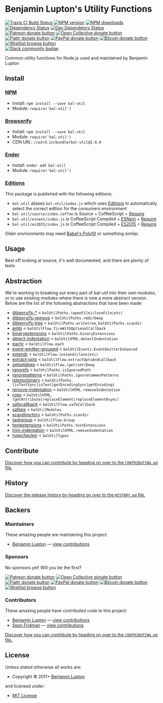 <!-- TITLE/ -->

<h1>Benjamin Lupton's Utility Functions</h1>

<!-- /TITLE -->


<!-- BADGES/ -->

<span class="badge-travisci"><a href="http://travis-ci.org/balupton/bal-util" title="Check this project's build status on TravisCI"><img src="https://img.shields.io/travis/balupton/bal-util/master.svg" alt="Travis CI Build Status" /></a></span>
<span class="badge-npmversion"><a href="https://npmjs.org/package/bal-util" title="View this project on NPM"><img src="https://img.shields.io/npm/v/bal-util.svg" alt="NPM version" /></a></span>
<span class="badge-npmdownloads"><a href="https://npmjs.org/package/bal-util" title="View this project on NPM"><img src="https://img.shields.io/npm/dm/bal-util.svg" alt="NPM downloads" /></a></span>
<span class="badge-daviddm"><a href="https://david-dm.org/balupton/bal-util" title="View the status of this project's dependencies on DavidDM"><img src="https://img.shields.io/david/balupton/bal-util.svg" alt="Dependency Status" /></a></span>
<span class="badge-daviddmdev"><a href="https://david-dm.org/balupton/bal-util#info=devDependencies" title="View the status of this project's development dependencies on DavidDM"><img src="https://img.shields.io/david/dev/balupton/bal-util.svg" alt="Dev Dependency Status" /></a></span>
<br class="badge-separator" />
<span class="badge-patreon"><a href="https://patreon.com/bevry" title="Donate to this project using Patreon"><img src="https://img.shields.io/badge/patreon-donate-yellow.svg" alt="Patreon donate button" /></a></span>
<span class="badge-opencollective"><a href="https://opencollective.com/bevry" title="Donate to this project using Open Collective"><img src="https://img.shields.io/badge/open%20collective-donate-yellow.svg" alt="Open Collective donate button" /></a></span>
<span class="badge-flattr"><a href="https://flattr.com/profile/balupton" title="Donate to this project using Flattr"><img src="https://img.shields.io/badge/flattr-donate-yellow.svg" alt="Flattr donate button" /></a></span>
<span class="badge-paypal"><a href="https://bevry.me/paypal" title="Donate to this project using Paypal"><img src="https://img.shields.io/badge/paypal-donate-yellow.svg" alt="PayPal donate button" /></a></span>
<span class="badge-bitcoin"><a href="https://bevry.me/bitcoin" title="Donate once-off to this project using Bitcoin"><img src="https://img.shields.io/badge/bitcoin-donate-yellow.svg" alt="Bitcoin donate button" /></a></span>
<span class="badge-wishlist"><a href="https://bevry.me/wishlist" title="Buy an item on our wishlist for us"><img src="https://img.shields.io/badge/wishlist-donate-yellow.svg" alt="Wishlist browse button" /></a></span>
<br class="badge-separator" />
<span class="badge-slackin"><a href="https://slack.bevry.me" title="Join this project's slack community"><img src="https://slack.bevry.me/badge.svg" alt="Slack community badge" /></a></span>

<!-- /BADGES -->


<!-- DESCRIPTION/ -->

Common utility functions for Node.js used and maintained by Benjamin Lupton

<!-- /DESCRIPTION -->


<!-- INSTALL/ -->

<h2>Install</h2>

<a href="https://npmjs.com" title="npm is a package manager for javascript"><h3>NPM</h3></a><ul>
<li>Install: <code>npm install --save bal-util</code></li>
<li>Module: <code>require('bal-util')</code></li></ul>

<a href="http://browserify.org" title="Browserify lets you require('modules') in the browser by bundling up all of your dependencies"><h3>Browserify</h3></a><ul>
<li>Install: <code>npm install --save bal-util</code></li>
<li>Module: <code>require('bal-util')</code></li>
<li>CDN URL: <code>//wzrd.in/bundle/bal-util@2.8.0</code></li></ul>

<a href="http://enderjs.com" title="Ender is a full featured package manager for your browser"><h3>Ender</h3></a><ul>
<li>Install: <code>ender add bal-util</code></li>
<li>Module: <code>require('bal-util')</code></li></ul>

<h3><a href="https://github.com/bevry/editions" title="Editions are the best way to produce and consume packages you care about.">Editions</a></h3>

<p>This package is published with the following editions:</p>

<ul><li><code>bal-util</code> aliases <code>bal-util/index.js</code> which uses <a href="https://github.com/bevry/editions" title="Editions are the best way to produce and consume packages you care about.">Editions</a> to automatically select the correct edition for the consumers environment</li>
<li><code>bal-util/source/index.coffee</code> is Source + CoffeeScript + <a href="https://nodejs.org/dist/latest-v5.x/docs/api/modules.html" title="Node/CJS Modules">Require</a></li>
<li><code>bal-util/esnext/index.js</code> is CoffeeScript Compiled + <a href="https://babeljs.io/docs/learn-es2015/" title="ECMAScript Next">ESNext</a> + <a href="https://nodejs.org/dist/latest-v5.x/docs/api/modules.html" title="Node/CJS Modules">Require</a></li>
<li><code>bal-util/es2015/index.js</code> is CoffeeScript Compiled + <a href="http://babeljs.io/docs/plugins/preset-es2015/" title="ECMAScript 2015">ES2015</a> + <a href="https://nodejs.org/dist/latest-v5.x/docs/api/modules.html" title="Node/CJS Modules">Require</a></li></ul>

<p>Older environments may need <a href="https://babeljs.io/docs/usage/polyfill/" title="A polyfill that emulates missing ECMAScript environment features">Babel's Polyfill</a> or something similar.</p>

<!-- /INSTALL -->


## Usage
Best off looking at source, it's well documented, and there are plenty of tests



## Abstraction
We're working to breaking out every part of bal-util into their own modules, or to use existing modules where there is now a more abstract version. Below are the list of the following abstractions that have been made:

- [@bevry/fs-*](https://github.com/orgs/bevry/repositories?language=&q=fs-&sort=&type=all) < `balUtilPaths.(openFile|closeFile|etc)`
- [@bevry/fs-remove](https://github.com/bevry/fs-remove) < `balUtilPaths.rmdirDeep`
- [@bevry/fs-tree](https://github.com/bevry/fs-tree) < `balUtilPaths.writetree`, `balUtilPaths.scandir`
- [ambi](https://github.com/bevry/ambi) < `balUtilFlow.fireWithOptionalCallback`
- [binaryextensions](https://github.com/bevry/binaryextensions) < `balUtilPaths.binaryExtensions`
- [detect-indentation](https://github.com/bevry/detect-indentation) < `balUtilHTML.detectIndentation`
- [eachr](https://github.com/bevry/eachr) < `balUtilFlow.each`
- [event-emitter-grouped](https://github.com/bevry/event-emitter-grouped) < `balUtilEvents.EventEmitterEnhanced`
- [extendr](https://github.com/bevry/extendr) < `balUtilFlow.(extend|clone|etc)`
- [extract-opts](https://github.com/bevry/extract-opts) < `balUtilFlow.extractOptsAndCallback`
- [getsetdeep](https://github.com/bevry/getsetdeep) < `balUtilFlow.(get|set)Deep`
- [ignorefs](https://github.com/bevry/ignorefs) < `balUtilPaths.isIgnoredPath`
- [ignorepatterns](https://github.com/bevry/ignorepatterns) < `balUtilPaths.ignoreCommonPatterns`
- [istextorbinary](https://github.com/bevry/istextorbinary) < `balUtilPaths.(isTextSync|isText|getEncodingSync|getEncoding)`
- [remove-indentation](https://github.com/bevry/remove-indentation) < `balUtilHTML.removeIndentation`
- [ropo](https://github.com/bevry/ropo) < `balUtilHTML.(getAttribute|replaceElement|replaceElementAsync)`
- [safecallback](https://github.com/bevry/safecallback) < `balUtilFlow.safeCallback`
- [safeps](https://github.com/bevry/safeps) < `balUtilModules`
- [scandirectory](https://github.com/bevry/scandirectory) < `balUtilPaths.scandir`
- [taskgroup](https://github.com/bevry/taskgroup) < `balUtilFlow.Group`
- [textextensions](https://github.com/bevry/textextensions) < `balUtilPaths.textExtensions`
- [trim-indentation](https://github.com/bevry/trim-indentation) < `balUtilHTML.removeIndentation`
- [typechecker](https://github.com/bevry/typechecker) < `balUtilTypes`


<!-- CONTRIBUTE/ -->

<h2>Contribute</h2>

<a href="https://github.com/balupton/bal-util/blob/master/CONTRIBUTING.md#files">Discover how you can contribute by heading on over to the <code>CONTRIBUTING.md</code> file.</a>

<!-- /CONTRIBUTE -->


<!-- HISTORY/ -->

<h2>History</h2>

<a href="https://github.com/balupton/bal-util/blob/master/HISTORY.md#files">Discover the release history by heading on over to the <code>HISTORY.md</code> file.</a>

<!-- /HISTORY -->


<!-- BACKERS/ -->

<h2>Backers</h2>

<h3>Maintainers</h3>

These amazing people are maintaining this project:

<ul><li><a href="http://balupton.com">Benjamin Lupton</a> — <a href="https://github.com/balupton/bal-util/commits?author=balupton" title="View the GitHub contributions of Benjamin Lupton on repository balupton/bal-util">view contributions</a></li></ul>

<h3>Sponsors</h3>

No sponsors yet! Will you be the first?

<span class="badge-patreon"><a href="https://patreon.com/bevry" title="Donate to this project using Patreon"><img src="https://img.shields.io/badge/patreon-donate-yellow.svg" alt="Patreon donate button" /></a></span>
<span class="badge-opencollective"><a href="https://opencollective.com/bevry" title="Donate to this project using Open Collective"><img src="https://img.shields.io/badge/open%20collective-donate-yellow.svg" alt="Open Collective donate button" /></a></span>
<span class="badge-flattr"><a href="https://flattr.com/profile/balupton" title="Donate to this project using Flattr"><img src="https://img.shields.io/badge/flattr-donate-yellow.svg" alt="Flattr donate button" /></a></span>
<span class="badge-paypal"><a href="https://bevry.me/paypal" title="Donate to this project using Paypal"><img src="https://img.shields.io/badge/paypal-donate-yellow.svg" alt="PayPal donate button" /></a></span>
<span class="badge-bitcoin"><a href="https://bevry.me/bitcoin" title="Donate once-off to this project using Bitcoin"><img src="https://img.shields.io/badge/bitcoin-donate-yellow.svg" alt="Bitcoin donate button" /></a></span>
<span class="badge-wishlist"><a href="https://bevry.me/wishlist" title="Buy an item on our wishlist for us"><img src="https://img.shields.io/badge/wishlist-donate-yellow.svg" alt="Wishlist browse button" /></a></span>

<h3>Contributors</h3>

These amazing people have contributed code to this project:

<ul><li><a href="http://balupton.com">Benjamin Lupton</a> — <a href="https://github.com/balupton/bal-util/commits?author=balupton" title="View the GitHub contributions of Benjamin Lupton on repository balupton/bal-util">view contributions</a></li>
<li><a href="http://seanfridman.com">Sean Fridman</a> — <a href="https://github.com/balupton/bal-util/commits?author=sfrdmn" title="View the GitHub contributions of Sean Fridman on repository balupton/bal-util">view contributions</a></li></ul>

<a href="https://github.com/balupton/bal-util/blob/master/CONTRIBUTING.md#files">Discover how you can contribute by heading on over to the <code>CONTRIBUTING.md</code> file.</a>

<!-- /BACKERS -->


<!-- LICENSE/ -->

<h2>License</h2>

Unless stated otherwise all works are:

<ul><li>Copyright &copy; 2011+ <a href="http://balupton.com">Benjamin Lupton</a></li></ul>

and licensed under:

<ul><li><a href="http://spdx.org/licenses/MIT.html">MIT License</a></li></ul>

<!-- /LICENSE -->
